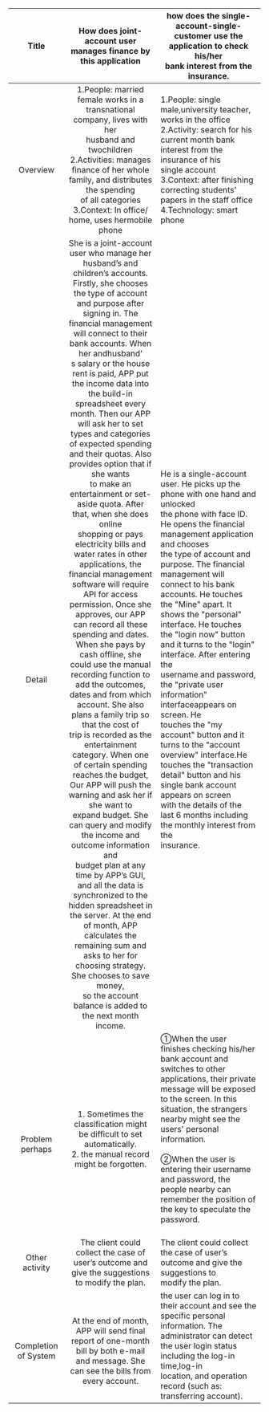 |                    Title                   |                                                                                                                                                                                                                                                                                                                                                                                                                                                                                                                                                                                                                                                                                                                                                      How does joint-account user manages finance by this application                                                                                                                                                                                                                                                                                                                                                                                                                                                                                                                                                                                                                                                                                                                                                     | how does the single-account-single-customer use the application to check his/her<br>bank interest from the insurance.                                                                                                                                                                                                                                                                                                                                                                                                                                                                                                                                                                                                                                                                                                              |
|:------------------------------------------:|:------------------------------------------------------------------------------------------------------------------------------------------------------------------------------------------------------------------------------------------------------------------------------------------------------------------------------------------------------------------------------------------------------------------------------------------------------------------------------------------------------------------------------------------------------------------------------------------------------------------------------------------------------------------------------------------------------------------------------------------------------------------------------------------------------------------------------------------------------------------------------------------------------------------------------------------------------------------------------------------------------------------------------------------------------------------------------------------------------------------------------------------------------------------------------------------------------------------------------------------------------------------------------------------------------------------------------------------------------------------------------------------------------------------------------------------------------------------------------------------------------------------------------------------------------------------------:|------------------------------------------------------------------------------------------------------------------------------------------------------------------------------------------------------------------------------------------------------------------------------------------------------------------------------------------------------------------------------------------------------------------------------------------------------------------------------------------------------------------------------------------------------------------------------------------------------------------------------------------------------------------------------------------------------------------------------------------------------------------------------------------------------------------------------------|
|              <br><br>Overview              | 1.People: married female works in a transnational company, lives with her <br>  husband and twochildren<br>2.Activities: manages finance of her whole family, and distributes the spending<br>  of all categories<br>3.Context: In office/ home, uses hermobile phone                                                                                                                                                                                                                                                                                                                                                                                                                                                                                                                                                                                                                                                                                                                                                                                                                                                                                                                                                                                                                                                                                                                                                                                                                                                                                                    | 1.People: single male,university teacher, works in the office<br>2.Activity: search for his current month bank interest from the insurance of his<br> single account<br>3.Context: after finishing correcting students' papers in the staff office<br>4.Technology: smart phone                                                                                                                                                                                                                                                                                                                                                                                                                                                                                                                                                    |
| <br><br><br><br><br><br><br><br><br>Detail | She is a joint-account user who manage her husband’s and children’s accounts.<br>Firstly, she chooses the type of account and purpose after signing in. The<br>financial management will connect to their bank accounts. When her andhusband’<br>s salary or the house rent is paid, APP put the income data into the build-in<br>spreadsheet every month. Then our APP will ask her to set types and categories<br>of expected spending and their quotas. Also provides option that if she wants<br>to make an entertainment or set-aside quota. After that, when she does online<br>shopping or pays electricity bills and water rates in other applications, the<br>financial management software will require API for access permission. Once she<br>approves, our APP can record all these spending and dates. When she pays by<br>cash offline, she could use the manual recording function to add the outcomes,<br>dates and from which account. She also plans a family trip so that the cost of<br>trip is recorded as the entertainment category. When one of certain spending<br>reaches the budget, Our APP will push the warning and ask her if she want to<br>expand budget. She can query and modify the income and outcome information and<br>budget plan at any time by APP’s GUI, and all the data is synchronized to the<br>hidden spreadsheet in the server. At the end of month, APP calculates the<br>remaining sum and asks to her for choosing strategy. She chooses to save money,<br>so the account balance is added to the next month income. | <br><br><br><br><br>He is a single-account user. He picks up the phone with one hand and unlocked <br>the phone with face ID. He opens the financial management application and chooses<br>the type of account and purpose. The financial management will connect to his bank<br>accounts. He touches the "Mine" apart. It shows the "personal" interface. He touches<br>the "login now" button and it turns to the "login" interface. After entering the <br>username and password, the "private user information" interfaceappears on screen. He<br>touches the "my account" button and it turns to the "account overview" interface.He<br>touches the "transaction detail" button and his single bank account appears on screen<br>with the details of the last 6 months including the monthly interest from the <br>insurance. |
|       <br><br><br>Problem perhaps<br>      | <br><br>1. Sometimes the classification might be difficult to set automatically.<br>2. the manual record might be forgotten.                                                                                                                                                                                                                                                                                                                                                                                                                                                                                                                                                                                                                                                                                                                                                                                                                                                                                                                                                                                                                                                                                                                                                                                                                                                                                                                                                                                                                                             | ①When the user finishes checking his/her bank account and switches to other <br> applications, their private message will be exposed to the screen. In this <br> situation, the strangers nearby might see the users' personal information. <br><br>②When the user is entering their username and password, the people nearby can <br> remember the position of the key to speculate the password.                                                                                                                                                                                                                                                                                                                                                                                                                                 |
|           <br>Other activity<br>           | <br>The client could collect the case of user’s outcome and give the suggestions <br>to modify the plan.                                                                                                                                                                                                                                                                                                                                                                                                                                                                                                                                                                                                                                                                                                                                                                                                                                                                                                                                                                                                                                                                                                                                                                                                                                                                                                                                                                                                                                                                 | <br>The client could collect the case of user’s outcome and give the suggestions to <br>modify the plan.                                                                                                                                                                                                                                                                                                                                                                                                                                                                                                                                                                                                                                                                                                                           |
|        <br>Completion of System<br>        | <br>At the end of month, APP will send final report of one-month bill by both e-mail<br>and message. She can see the bills from every account.                                                                                                                                                                                                                                                                                                                                                                                                                                                                                                                                                                                                                                                                                                                                                                                                                                                                                                                                                                                                                                                                                                                                                                                                                                                                                                                                                                                                                           | the user can log in to their account and see the specific personal information. The<br>administrator can detect the user login status including the log-in time,log-in <br>location, and operation record (such as: transferring account).                                                                                                                                                                                                                                                                                                                                                                                                                                                                                                                                                                                         |
